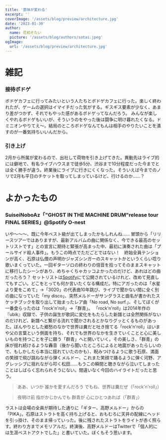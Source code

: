 ```yaml
---
title: '意味が変わる'
excerpt: ''
coverImage: '/assets/blog/preview/architecture.jpg'
date: '2023-01-30'
author:
  name: 花初そたい
  picture: '/assets/blog/authors/sotai.jpeg'
ogImage:
  url: '/assets/blog/preview/architecture.jpg'
---
```

# 雑記
### 接待ボドゲ
ボドゲカフェに行ってみたいという人たちとボドゲカフェに行った。楽しく終われたが、ゲームの選択はイマイチだった気がする。ギスギス要素が少なく、あまり差がつかず、それでもやった感があるボドゲってなんだろう。
みんなが楽しくやれるボドゲもいいが、そういうのをやった後は闘争に明け暮れたくなる。ドミニオンやりてえ～。結局のところボドゲなんてもんは相手のやりたいことを潰すのが一番気持ちいいんだから。

### 引き上げ
2月から所属が変わるので、出社して荷物を引き上げてきた。異動先はライブ的には僻地で、有名ライブハウスまで徒歩5分、渋谷まで10分程度だった今までとは全く勝手が違う。終業後にライブに行きにくくなった。そういえば今までのノリで2月も平日のチケットを取ってしまっているけど、行けるのか……？


# よかったもの
### SuiseiNoboAz「"GHOST IN THE MACHINE DRUM"release tour FINAL SERIES」@Spotify O-nest
いや～～～、既に今年ベスト級が出てしまったかもしれんね……
冒頭から「リリースツアーではありますが、最新アルバムの曲に関係なく、今できる最高のセットリストです」との宣言に期待と緊張が高まった中、最初に演奏された曲は「プールサイド殺人事件」。もうこの時点でただごとではない！　終始全員テンションが高く、石原は仏僧の声明かジャズシンガーのスキャットかというくらい唸り歌いまくっていた。一回ギターソロの終わりの倍音を拾ってそのままスキャットに移行したシーンがあり、めちゃくちゃカッコよかったのだけど、あれはどの曲だったろう？
セットリストは[Spotify](https://open.spotify.com/playlist/64zWgOVJIqXvNknLj5XWW1?si=318f11499f094403)にて公開されているけれど、改めて見直してもすごい。どこをとっても何か言いたくなる構成だ。特にアガったのは「水星より愛をこめて」→「3020」の代表曲10年跳び、ライブで聞かない間に全く別の曲になっていた「my disco」、突然メルドーがサングラスと曲名が書かれたスケッチブックを取り出して始まったレア曲「No road, No surf.」、そしてぼくが一番食らったのは「rock'n'roll」→「群青」。
「rock'n'roll」は2014年作の『ubik』収録で、子供の誕生が歌詞に変化をもたらした新譜とは全然関係がないのだけれど、新譜へと繋がる流れで聞かされるとかなりグッとくるものがあった。ぼんやりとした郷愁のなかで世界は糞だと吐き捨てる「rock'n'roll」はいまや父の言葉という側面を持ち、それでも世界のなかを生きていくことと心に美しいものを持つことを子に願う「群青」へと開いていく。その美しさ、「群青」の床が揺れ続けるような轟音（後から聞いたところによると地震があったらしいので、もしかしたら本当に揺れていたのかも）、睨みつけるように歌う石原、満面の笑顔で飛び跳ねながら弾くメルドー、これまた笑顔で踊るように弾く河野、アグレッシブに揺れながら叩く松田……もうこの瞬間と聴きながら泣いてしまったことはしばらく忘れられそうにない。間違いなく今回のハイライトだったと思う。
> ああ、いつか
誰かを愛すんだろう
でもね、世界は糞だぜ（「rock'n'roll」）  

> 夜明け前
指がかじかんでも
群青が
心にひとつあれば（「群青」）

ラストは会場の全員が期待した通りに「ギター、高野メルドー」からの「PIKA」。石原はストラトを高く持ち上げると、おもむろに天井の配線にヘッドを引っ掛け、そのまま帰っていった。後に残されたストラトをライトが赤く照らす。終わり方までメモリアルだ。終演後、高野メルドーはTwitterで「個人的には生涯ベストアクトでした」と書いていた。ぼくもそう思います。